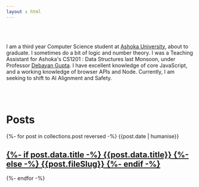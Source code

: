 ```yaml
---
layout : html
---
```

<p style="padding:3rem 0">
I am a third year Computer Science student at <a href="https://www.ashoka.edu.in">Ashoka University</a>, about to graduate. I sometimes do a bit of logic and number theory. I was a Teaching Assistant for Ashoka's CS1201 : Data Structures last Monsoon, under Professor <a href="https://debayangupta.com">Debayan Gupta</a>. I have excellent knowledge of core JavaScript, and a working knowledge of browser APIs and Node. Currently, I am seeking to shift to AI Alignment and Safety. 
</p>
<h1> Posts </h1>

{%- for post in collections.post reversed -%}
  {{post.date | humanise}}
  <a href={{post.url}}>
    <h2 class="post-title">
    {%- if post.data.title -%} 
        {{post.data.title}} 
    {%- else -%} 
        {{post.fileSlug}}
    {%- endif -%}
    </h2>
  </a>
{%- endfor -%}